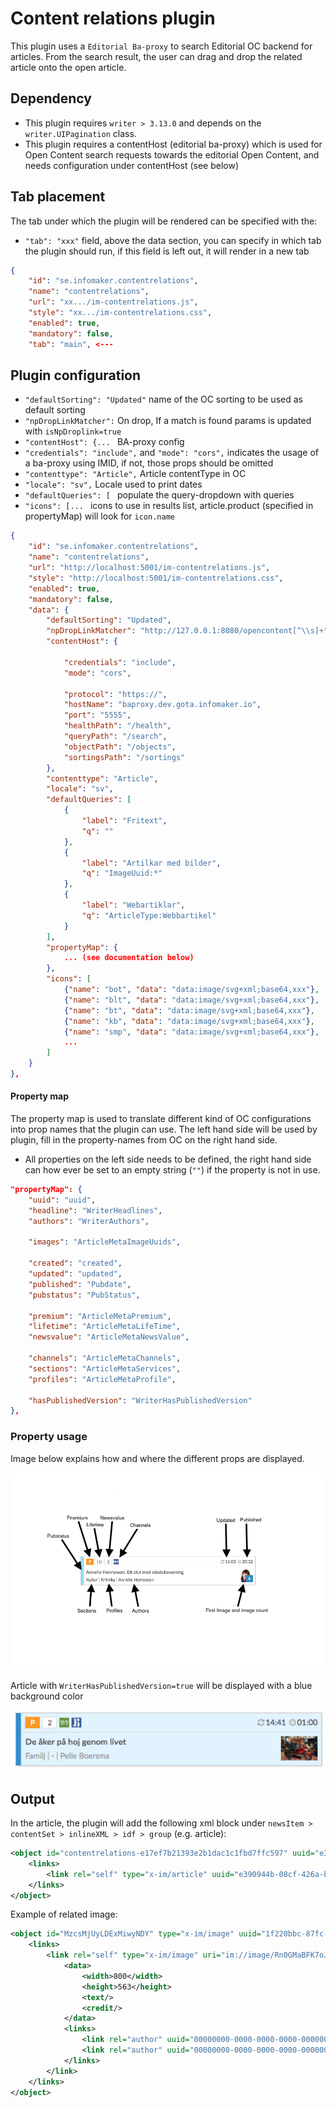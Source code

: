 # Content relations plugin

This plugin uses a `Editorial Ba-proxy` to search Editorial OC backend for articles. From the search result, the
user can drag and drop the related article onto the open article.

## Dependency

- This plugin requires `writer > 3.13.0` and depends on the `writer.UIPagination` class.
- This plugin requires a contentHost (editorial ba-proxy) which is used for Open Content search requests towards the editorial Open Content, and needs configuration under contentHost (see below)

## Tab placement
The tab under which the plugin will be rendered can be specified with the:

- `"tab": "xxx"` field, above the data section, you can specify in which tab the plugin should run, if this field is left out, it will render in a new tab

```json
{
    "id": "se.infomaker.contentrelations",
    "name": "contentrelations",
    "url": "xx.../im-contentrelations.js",
    "style": "xx.../im-contentrelations.css",
    "enabled": true,
    "mandatory": false,
    "tab": "main", <---
```

## Plugin configuration

- `"defaultSorting": "Updated"` name of the OC sorting to be used as default sorting
- `"npDropLinkMatcher":` On drop, If a match is found params is updated with `isNpDroplink=true`
- `"contentHost": {... ` BA-proxy config
- `"credentials": "include",` and `"mode": "cors",` indicates the usage of a ba-proxy using IMID, if not, those props should be omitted
- `"contenttype": "Article",` Article contentType in OC
- `"locale": "sv",` Locale used to print dates
- `"defaultQueries": [ ` populate the query-dropdown with queries
- `"icons": [... ` icons to use in results list, article.product (specified in propertyMap) will look for `icon.name`

```json
{
    "id": "se.infomaker.contentrelations",
    "name": "contentrelations",
    "url": "http://localhost:5001/im-contentrelations.js",
    "style": "http://localhost:5001/im-contentrelations.css",
    "enabled": true,
    "mandatory": false,
    "data": {
        "defaultSorting": "Updated",
        "npDropLinkMatcher": "http://127.0.0.1:8080/opencontent[^\\s]+",
        "contentHost": {

            "credentials": "include",
            "mode": "cors",

            "protocol": "https://",
            "hostName": "baproxy.dev.gota.infomaker.io",
            "port": "5555",
            "healthPath": "/health",
            "queryPath": "/search",
            "objectPath": "/objects",
            "sortingsPath": "/sortings"
        },
        "contenttype": "Article",
        "locale": "sv",
        "defaultQueries": [
            {
                "label": "Fritext",
                "q": ""
            },
            {
                "label": "Artilkar med bilder",
                "q": "ImageUuid:*"
            },
            {
                "label": "Webartiklar",
                "q": "ArticleType:Webbartikel"
            }
        ],
        "propertyMap": {
            ... (see documentation below)
        },
        "icons": [
            {"name": "bot", "data": "data:image/svg+xml;base64,xxx"},
            {"name": "blt", "data": "data:image/svg+xml;base64,xxx"},
            {"name": "bt", "data": "data:image/svg+xml;base64,xxx"},
            {"name": "kb", "data": "data:image/svg+xml;base64,xxx"},
            {"name": "smp", "data": "data:image/svg+xml;base64,xxx"},
            ...
        ]
    }
},
```

#### Property map

The property map is used to translate different kind of OC configurations into prop names that the plugin can use.
The left hand side will be used by plugin, fill in the property-names from OC on the right hand side.

- All properties on the left side needs to be defined, the right hand side can how ever be set to an empty string (`""`) if the property is not in use.

```json
"propertyMap": {
    "uuid": "uuid",
    "headline": "WriterHeadlines",
    "authors": "WriterAuthors",

    "images": "ArticleMetaImageUuids",

    "created": "created",
    "updated": "updated",
    "published": "Pubdate",
    "pubstatus": "PubStatus",

    "premium": "ArticleMetaPremium",
    "lifetime": "ArticleMetaLifeTime",
    "newsvalue": "ArticleMetaNewsValue",

    "channels": "ArticleMetaChannels",
    "sections": "ArticleMetaServices",
    "profiles": "ArticleMetaProfile",

    "hasPublishedVersion": "WriterHasPublishedVersion"
},
```

### Property usage

Image below explains how and where the different props are displayed.

![PropertyMappings](propertymap.png)

Article with `WriterHasPublishedVersion=true` will be displayed with a blue background color

![WriterHasPublishedVersion](haspublishedversion.png)

## Output

In the article, the plugin will add the following xml block under `newsItem > contentSet > inlineXML > idf > group`
(e.g. article):

```xml
<object id="contentrelations-e17ef7b21393e2b1dac1c1fbd7ffc597" uuid="e390944b-08cf-426a-b4bd-ea0b9b28a4dc" title="Test article" type="x-im/link">
    <links>
        <link rel="self" type="x-im/article" uuid="e390944b-08cf-426a-b4bd-ea0b9b28a4dc"/>
    </links>
</object>
```

Example of related image:

```xml
<object id="MzcsMjUyLDExMiwyNDY" type="x-im/image" uuid="1f220bbc-87fc-5b73-ab1a-c474ab71d026">
    <links>
        <link rel="self" type="x-im/image" uri="im://image/Rn0GMaBFK7oJyCTdAhcc0-TmZcI.jpg" uuid="1f220bbc-87fc-5b73-ab1a-c474ab71d026">
            <data>
                <width>800</width>
                <height>563</height>
                <text/>
                <credit/>
            </data>
            <links>
                <link rel="author" uuid="00000000-0000-0000-0000-000000000000" title="Photographer: Jean-Jacques Serol" type="x-im/author"/>
                <link rel="author" uuid="00000000-0000-0000-0000-000000000000" title="Photographer: Jean-Jacques Serol/Pepite Photography" type="x-im/author"/>
            </links>
        </link>
    </links>
</object>
```
